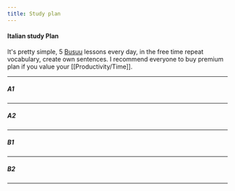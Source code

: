 ```yaml
---
title: Study plan
---
```



#### Italian study Plan


It's pretty simple, 5 [Busuu](https://www.busuu.com) lessons every day, in the free time repeat vocabulary, create own sentences. 
I recommend everyone to buy premium plan if you value your [[Productivity/Time]].

---

##### A1

---
##### A2

---
##### B1

---
##### B2

---